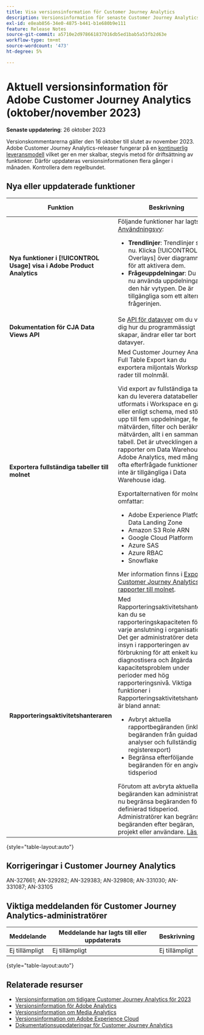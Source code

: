 ```yaml
---
title: Visa versionsinformation för Customer Journey Analytics
description: Versionsinformation för senaste Customer Journey Analytics
exl-id: e8eab856-34e0-4875-b441-b1e680b9e111
feature: Release Notes
source-git-commit: a5710e2d978661837016db5ed1bab5a53fb2d63e
workflow-type: tm+mt
source-wordcount: '473'
ht-degree: 5%

---
```


# Aktuell versionsinformation för Adobe Customer Journey Analytics (oktober/november 2023)


**Senaste uppdatering**: 26 oktober 2023

Versionskommentarerna gäller den 16 oktober till slutet av november 2023. Adobe Customer Journey Analytics-releaser fungerar på en [kontinuerlig leveransmodell](releases.md) vilket ger en mer skalbar, stegvis metod för driftsättning av funktioner. Därför uppdateras versionsinformationen flera gånger i månaden. Kontrollera dem regelbundet.

## Nya eller uppdaterade funktioner

| Funktion | Beskrivning | [Startar](releases.md) | [Allmän tillgänglighet](releases.md) |
| ----------- | ---------- | ------- | ---- |
| **Nya funktioner i [!UICONTROL Usage] visa i Adobe Product Analytics** | Följande funktioner har lagts till [Användningsvy](/help/guided-analysis/types/usage.md):<ul><li>**Trendlinjer**: Trendlinjer stöds nu. Klicka [!UICONTROL Overlays] över diagrammet för att aktivera dem.</li><li>**Frågeuppdelningar**: Du kan nu använda uppdelningar för den här vytypen. De är tillgängliga som ett alternativ i frågerinjen.</li></ul> | Ej tillämpligt | 25 oktober 2023 |
| **Dokumentation för CJA Data Views API** | Se [API för datavyer](https://developer.adobe.com/cja-apis/docs/endpoints/dataviews/) om du vill lära dig hur du programmässigt skapar, ändrar eller tar bort datavyer. | Ej tillämpligt | 16 oktober 2023 |
| **Exportera fullständiga tabeller till molnet** | Med Customer Journey Analytics Full Table Export kan du exportera miljontals Workspace-rader till molnmål. <p>Vid export av fullständiga tabeller kan du leverera datatabeller som utformats i Workspace en gång eller enligt schema, med stöd för upp till fem uppdelningar, fem mätvärden, filter och beräknade mätvärden, allt i en sammansatt tabell. Det är utvecklingen av rapporter om Data Warehouse i Adobe Analytics, med många nya, ofta efterfrågade funktioner som inte är tillgängliga i Data Warehouse idag.</p><p> Exportalternativen för molnet omfattar:</p><ul><li>Adobe Experience Platform Data Landing Zone</li><li>Amazon S3 Role ARN</li><li>Google Cloud Platform</li><li>Azure SAS</li><li>Azure RBAC</li><li>Snowflake</li></ul>Mer information finns i [Exportera Customer Journey Analytics-rapporter till molnet](https://experienceleague.adobe.com/docs/analytics-platform/using/cja-workspace/export/export-cloud.html). | 4 oktober 2023 | 19 oktober 2023 |
| **Rapporteringsaktivitetshanteraren** | Med Rapporteringsaktivitetshanteraren kan du se rapporteringskapaciteten för varje anslutning i organisationen. Det ger administratörer detaljerad insyn i rapporteringen av förbrukning för att enkelt kunna diagnostisera och åtgärda kapacitetsproblem under perioder med hög rapporteringsnivå. Viktiga funktioner i Rapporteringsaktivitetshanteraren är bland annat:<ul><li>Avbryt aktuella rapportbegäranden (inklusive begäranden från guidade analyser och fullständig registerexport)</li><li>Begränsa efterföljande begäranden för en angiven tidsperiod</li></ul>Förutom att avbryta aktuella begäranden kan administratörer nu begränsa begäranden för en definierad tidsperiod. Administratörer kan begränsa begäranden efter begäran, projekt eller användare.  [Läs mer](/help/reporting-activity-manager/reporting-activity-overview.md) | 17 oktober 2023 | 24 oktober 2023 |

{style="table-layout:auto"}

## Korrigeringar i Customer Journey Analytics

AN-327661; AN-329282; AN-329383; AN-329808; AN-331030; AN-331087; AN-33105

## Viktiga meddelanden för Customer Journey Analytics-administratörer

| Meddelande | Meddelande har lagts till eller uppdaterats | Beskrivning |
| --- | --- | --- |
| Ej tillämpligt | Ej tillämpligt | Ej tillämpligt |

{style="table-layout:auto"}

## Relaterade resurser

* [Versionsinformation om tidigare Customer Journey Analytics för 2023](/help/release-notes/2023.md)
* [Versionsinformation för Adobe Analytics](https://experienceleague.adobe.com/docs/analytics/release-notes/latest.html?lang=en)
* [Versionsinformation om Media Analytics](https://experienceleague.adobe.com/docs/media-analytics/using/additional-resources/release-notes.html)
* [Versionsinformation om Adobe Experience Cloud](https://experienceleague.adobe.com/docs/release-notes/experience-cloud/current.html?lang=sv)
* [Dokumentationsuppdateringar för Customer Journey Analytics](/help/release-notes/doc-changes.md)
